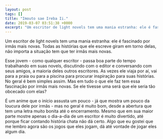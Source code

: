 ```yaml
---
layout: post
tags: []
title: "Imouto sae Ireba Ii."
date: 2019-03-07 03:51:38 +0000
excerpt: "Um escritor de light novels tem uma mania estranha: ele é fascinado por irmãs mais novas. Todas as histórias que ele escreve giram em torno..."
---
```


Um escritor de light novels tem uma mania estranha: ele é fascinado por irmãs mais novas. Todas as histórias que ele escreve giram em torno delas, não importa a situação tem que ter irmãs mais novas.

Esse jovem - como qualquer escritor - passa boa parte do tempo trabalhando em suas novels, discutindo com o editor e conversando com seus amigos, a maioria deles outros escritores. As vezes ele viaja por aí, vai para a praia ou para a piscina para procurar inspiração para suas histórias. No geral é bem simples assim. Mas em tudo o que ele faz tem essa fascinação por irmãs mais novas. Se ele tivesse uma será que ele seria tão obcecado com elas?

É um anime que o início assusta um pouco - já que mostra um pouco da loucura dele por irmãs - mas no geral é muito bom, desde a abertura que tem uma letra muito bonita até o encerramento. Mesmo que em sua maior parte mostre apenas o dia-a-dia de um escritor é muito divertido, até porque ficar contando história chata não dá certo. Algo que eu gostei que me lembro agora são os jogos que eles jogam, dá até vontade de jogar eles algum dia.